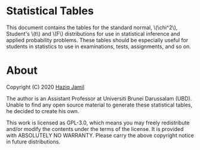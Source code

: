 # Statistical Tables

This document contains the tables for the standard normal, \\(\chi^2\\), Student's \\(t\\) and \\(F\\) distributions for use in statistical inference and applied probability problems. These tables should be especially useful for students in statistics to use in examinations, tests, assignments, and so on.

# About

Copyright (C) 2020 [Haziq Jamil](https://haziqj.ml)

The author is an Assistant Professor at Universiti Brunei Darussalam (UBD). Unable to find any open source material to generate these statistical tables, he decided to create his own.

This work is licensed as GPL-3.0, which means you may freely redistribute and/or modify the contents under the terms of the license. It is provided with ABSOLUTELY NO WARRANTY. Please carry the above copyright notice in future distributions.